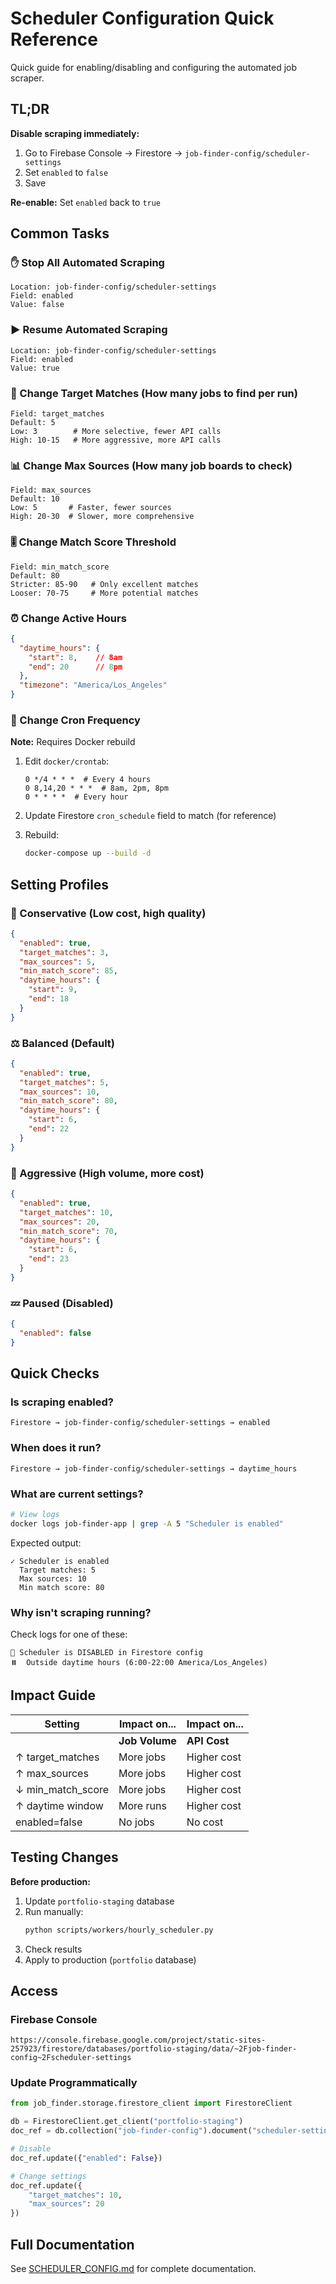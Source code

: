 # Scheduler Configuration Quick Reference

Quick guide for enabling/disabling and configuring the automated job scraper.

## TL;DR

**Disable scraping immediately:**
1. Go to Firebase Console → Firestore → `job-finder-config/scheduler-settings`
2. Set `enabled` to `false`
3. Save

**Re-enable:** Set `enabled` back to `true`

## Common Tasks

### ✋ Stop All Automated Scraping

```
Location: job-finder-config/scheduler-settings
Field: enabled
Value: false
```

### ▶️ Resume Automated Scraping

```
Location: job-finder-config/scheduler-settings
Field: enabled
Value: true
```

### 🎯 Change Target Matches (How many jobs to find per run)

```
Field: target_matches
Default: 5
Low: 3        # More selective, fewer API calls
High: 10-15   # More aggressive, more API calls
```

### 📊 Change Max Sources (How many job boards to check)

```
Field: max_sources
Default: 10
Low: 5       # Faster, fewer sources
High: 20-30  # Slower, more comprehensive
```

### 🎚️ Change Match Score Threshold

```
Field: min_match_score
Default: 80
Stricter: 85-90   # Only excellent matches
Looser: 70-75     # More potential matches
```

### ⏰ Change Active Hours

```json
{
  "daytime_hours": {
    "start": 8,    // 8am
    "end": 20      // 8pm
  },
  "timezone": "America/Los_Angeles"
}
```

### 📅 Change Cron Frequency

**Note:** Requires Docker rebuild

1. Edit `docker/crontab`:
   ```cron
   0 */4 * * *  # Every 4 hours
   0 8,14,20 * * *  # 8am, 2pm, 8pm
   0 * * * *  # Every hour
   ```

2. Update Firestore `cron_schedule` field to match (for reference)

3. Rebuild:
   ```bash
   docker-compose up --build -d
   ```

## Setting Profiles

### 🐌 Conservative (Low cost, high quality)

```json
{
  "enabled": true,
  "target_matches": 3,
  "max_sources": 5,
  "min_match_score": 85,
  "daytime_hours": {
    "start": 9,
    "end": 18
  }
}
```

### ⚖️ Balanced (Default)

```json
{
  "enabled": true,
  "target_matches": 5,
  "max_sources": 10,
  "min_match_score": 80,
  "daytime_hours": {
    "start": 6,
    "end": 22
  }
}
```

### 🚀 Aggressive (High volume, more cost)

```json
{
  "enabled": true,
  "target_matches": 10,
  "max_sources": 20,
  "min_match_score": 70,
  "daytime_hours": {
    "start": 6,
    "end": 23
  }
}
```

### 💤 Paused (Disabled)

```json
{
  "enabled": false
}
```

## Quick Checks

### Is scraping enabled?

```
Firestore → job-finder-config/scheduler-settings → enabled
```

### When does it run?

```
Firestore → job-finder-config/scheduler-settings → daytime_hours
```

### What are current settings?

```bash
# View logs
docker logs job-finder-app | grep -A 5 "Scheduler is enabled"
```

Expected output:
```
✓ Scheduler is enabled
  Target matches: 5
  Max sources: 10
  Min match score: 80
```

### Why isn't scraping running?

Check logs for one of these:

```
🚫 Scheduler is DISABLED in Firestore config
⏸️  Outside daytime hours (6:00-22:00 America/Los_Angeles)
```

## Impact Guide

| Setting | Impact on... | Impact on... |
|---------|-------------|--------------|
| | **Job Volume** | **API Cost** |
| ↑ target_matches | More jobs | Higher cost |
| ↑ max_sources | More jobs | Higher cost |
| ↓ min_match_score | More jobs | Higher cost |
| ↑ daytime window | More runs | Higher cost |
| enabled=false | No jobs | No cost |

## Testing Changes

**Before production:**

1. Update `portfolio-staging` database
2. Run manually:
   ```bash
   python scripts/workers/hourly_scheduler.py
   ```
3. Check results
4. Apply to production (`portfolio` database)

## Access

### Firebase Console

```
https://console.firebase.google.com/project/static-sites-257923/firestore/databases/portfolio-staging/data/~2Fjob-finder-config~2Fscheduler-settings
```

### Update Programmatically

```python
from job_finder.storage.firestore_client import FirestoreClient

db = FirestoreClient.get_client("portfolio-staging")
doc_ref = db.collection("job-finder-config").document("scheduler-settings")

# Disable
doc_ref.update({"enabled": False})

# Change settings
doc_ref.update({
    "target_matches": 10,
    "max_sources": 20
})
```

## Full Documentation

See [SCHEDULER_CONFIG.md](SCHEDULER_CONFIG.md) for complete documentation.
